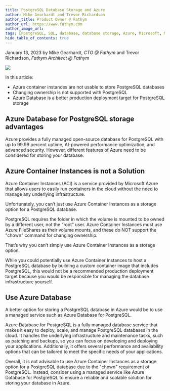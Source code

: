 ```yaml
---
title: PostgreSQL Database Storage and Azure 
author: Mike Gearhardt and Trevor Richardson
author_title: Product Owner @ Fathym
author_url: https://www.fathym.com
author_image_url: 
tags: [PostgreSQL, SQL, database, database storage, Azure, Microsoft, Microsoft Azure]
hide_table_of_contents: true
---
```


January 13, 2023 by Mike Gearhardt, _CTO @ Fathym_ and Trevor Richardson, _Fathym Architect @ Fathym_

![](https://www.fathym.com/img/databaseisometric.jpg) 


In this article: 

- Azure container instances are not usable to store PostgreSQL databases 
- Changing ownership is not supported with PostgreSQL 
- Azure Database is a better production deployment target for PostgreSQL storage 


## Azure Database for PostgreSQL storage advantages 

Azure provides a fully managed open-source database for PostgreSQL with up to 99.99 percent uptime, AI-powered performance optimization, and advanced security. However, different features of Azure need to be considered for storing your database. 

## Azure Container Instances is not a Solution 

Azure Container Instances (ACI) is a service provided by Microsoft Azure that allows users to easily run containers in the cloud without the need to manage any underlying infrastructure. 

Unfortunately, you can’t just use Azure Container Instances as a storage option for a PostgreSQL database.  

PostgreSQL requires the folder in which the volume is mounted to be owned by a different user, not the “root” user. Azure Container Instances must use Azure FileShares as their volume mounts, and these do NOT support the "chown" command for changing ownership. 

That’s why you can’t simply use Azure Container Instances as a storage option. 

While you could potentially use Azure Container Instances to host a PostgreSQL database by building a custom container image that includes PostgreSQL, this would not be a recommended production deployment target because you would be responsible for managing the database infrastructure yourself. 

## Use Azure Database 

A better option for storing a PostgreSQL database in Azure would be to use a managed service such as Azure Database for PostgreSQL.  

Azure Database for PostgreSQL is a fully managed database service that makes it easy to deploy, scale, and manage PostgreSQL databases in the cloud. It handles the underlying infrastructure and maintenance tasks, such as patching and backups, so you can focus on developing and deploying your applications. Additionally, it offers several performance and availability options that can be tailored to meet the specific needs of your applications. 

Overall, it is not advisable to use Azure Container Instances as a storage option for a PostgreSQL database due to the "chown" requirement of PostgreSQL. Instead, consider using a managed service like Azure Database for PostgreSQL to ensure a reliable and scalable solution for storing your database in Azure. 

 